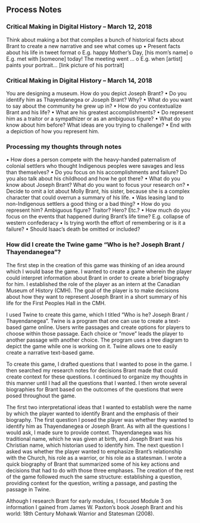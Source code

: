 
## Process Notes

### Critical Making in Digital History – March 12, 2018
Think about making a bot that compiles a bunch of historical facts about Brant to create a new narrative and see what comes up
•	Present facts about his life in tweet format
o	E.g. happy Mother’s Day, [his mom’s name]
o	E.g. met with [someone] today! The meeting went …
o	E.g. when [artist] paints your portrait… [link picture of his portrait]

### Critical Making in Digital History – March 14, 2018
You are designing a museum. How do you depict Joseph Brant?
•	Do you identify him as Thayendanegea or Joseph Brant? Why?
•	What do you want to say about the community he grew up in?
•	How do you contextualize Brant and his life?
•	What are his greatest accomplishments?
•	Do represent him as a traitor or a sympathizer or as an ambiguous figure?
•	What do you know about him before? What ideas are you trying to challenge?
•	End with a depiction of how you represent him.

### Processing my thoughts through notes
•	How does a person compete with the heavy-handed paternalism of colonial settlers who thought Indigenous peoples were savages and less than themselves?
•	Do you focus on his accomplishments and failure? Do you also talk about his childhood and how he got there? 
•	What do you know about Joseph Brant? What do you want to focus your research on?
•	Decide to omit a lot about Molly Brant, his sister, because she is a complex character that could overrun a summary of his life. 
•	Was leasing land to non-Indigenous settlers a good thing or a bad thing?
•	How do you represent him? Ambiguous figure? Traitor? Hero? Etc.?
•	How much do you focus on the events that happened during Brant’s life time? E.g. collapse of western confederacy
•	Is trying worth the effort of remembering or is it a failure?
•	Should Isaac’s death be omitted or included?

### How did I create the Twine game “Who is he? Joseph Brant / Thayendanegea”?

The first step in the creation of this game was thinking of an idea around which I would base the game. I wanted to create a game wherein the player could interpret information about Brant in order to create a brief biography for him. I established the role of the player as an intern at the Canadian Museum of History (CMH). The goal of the player is to make decisions about how they want to represent Joseph Brant in a short summary of his life for the First Peoples Hall in the CMH. 

I used Twine to create this game, which I titled “Who is he? Joseph Brant / Thayendanegea”. Twine is a program that one can use to create a text-based game online. Users write passages and create options for players to choose within those passage. Each choice or “move” leads the player to another passage with another choice. The program uses a tree diagram to depict the game while one is working on it. Twine allows one to easily create a narrative text-based game. 

To create this game, I drafted questions that I wanted to pose in the game. I then searched my research notes for decisions Brant made that could create context for these questions. I continued to organize my thoughts in this manner until I had all the questions that I wanted. I then wrote several biographies for Brant based on the outcomes of the questions that were posed throughout the game. 

The first two interpretational ideas that I wanted to establish were the name by which the player wanted to identify Brant and the emphasis of their biography. The first question I posed the player was whether they wanted to identify him as Thayendanegea or Joseph Brant. As with all the questions I would ask, I made sure to provide context. Thayendanegea was his traditional name, which he was given at birth, and Joseph Brant was his Christian name, which historian used to identify him. The next question I asked was whether the player wanted to emphasize Brant’s relationship with the Church, his role as a warrior, or his role as a statesman. I wrote a quick biography of Brant that summarized some of his key actions and decisions that had to do with those three emphases. The creation of the rest of the game followed much the same structure: establishing a question, providing context for the question, writing a passage, and pasting the passage in Twine. 

Although I research Brant for early modules, I focused Module 3 on information I gained from James W. Paxton’s book Joseph Brant and his world: 18th Century Mohawk Warrior and Statesman (2008). 
